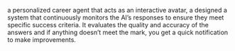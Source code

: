  a personalized career agent that acts as an interactive avatar, 
 a designed a system that continuously monitors the AI’s responses to ensure they meet specific success criteria.
 It evaluates the quality and accuracy of the answers and if anything doesn’t meet the mark, you get a quick notification to make improvements.
